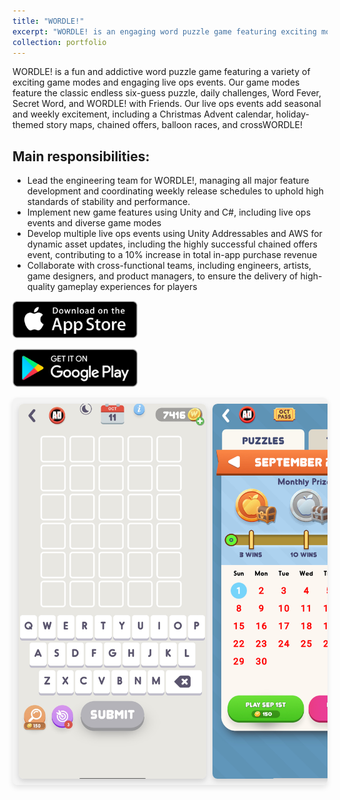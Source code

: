 ```yaml
---
title: "WORDLE!"
excerpt: "WORDLE! is an engaging word puzzle game featuring exciting modes and live events, ranking in the top 15 word games on the Apple Store <br/><img src='/images/W_Icon.png' height='300' width='300'>"
collection: portfolio
---
```


WORDLE! is a fun and addictive word puzzle game featuring a variety of exciting game modes and engaging live ops events. Our game modes feature the classic endless six-guess puzzle, daily challenges, Word Fever, Secret Word, and WORDLE! with
Friends. Our live ops events add seasonal and weekly excitement, including a Christmas Advent calendar, holiday-themed story maps, chained offers, balloon races, and crossWORDLE!

## Main responsibilities:

- Lead the engineering team for WORDLE!, managing all major feature development and coordinating weekly release schedules to uphold high standards of stability and performance.
- Implement new game features using Unity and C#, including live ops events and diverse game modes
- Develop multiple live ops events using Unity Addressables and AWS for dynamic asset updates, including the highly successful chained offers event, contributing to a 10% increase in total in-app purchase revenue
- Collaborate with cross-functional teams, including engineers, artists, game designers, and product managers, to ensure the delivery of high-quality gameplay experiences for players

[<img src='/images/AppStore.png' width='200'>](https://apps.apple.com/us/app/wordle/id1095569891)

[<img src='/images/GPC.png' width='200'>](https://play.google.com/store/apps/details?id=com.vottzapps.wordle)

<style>
    /* Container for the horizontal scrolling bar */
    .scrolling-gallery {
        display: flex;
        overflow-x: scroll;
        scroll-behavior: smooth;
        padding: 10px;
        background-color: #f4f4f4; /* Optional background color */
        border-radius: 8px;
        box-shadow: 0px 4px 8px rgba(0, 0, 0, 0.1);
        gap: 10px;
    }

    /* Style scrollbar for Webkit browsers */
    .scrolling-gallery::-webkit-scrollbar {
        height: 8px;
    }

    /* Customize scrollbar thumb */
    .scrolling-gallery::-webkit-scrollbar-thumb {
        background-color: #e0e0e0; /* Lighter shade to blend in */
        border-radius: 4px;
        border: 1px solid #f0f0f0;;
    }

    /* Customize scrollbar track */
    .scrolling-gallery::-webkit-scrollbar-track {
        background-color: #f4f4f4;
    }

    /* Each image container */
    .image-container {
        flex: 0 0 auto;
        width: 300px; 
        height: 600px; /* Adjust width as needed */
        overflow: hidden;
        text-align: center;
        border-radius: 8px;
        box-shadow: 0px 4px 8px rgba(0, 0, 0, 0.15);
    }

    /* Image styling */
    .image-container img {
        width: 100%;
        height: 100%; /* Adjust height as needed */
        object-fit: cover;
        transition: transform 0.3s ease-in-out;
        border-radius: 8px 8px 0 0;
    }

    /* Scale image on hover */
    .image-container:hover img {
        transform: scale(1.1);
    }

    /* Caption styling */
    .caption {
        font-size: 14px;
        color: #333;
        background-color: #fff;
        font-weight: 500;
        padding: 4px 0;
    }
</style>

<div class="scrolling-gallery">
    <!-- Replace the src with actual image URLs -->
    <div class="image-container">
        <img src="/images/W_Classic.jpg">
    </div>
    <div class="image-container">
        <img src="/images/W_Calendar.jpg">
    </div>
    <div class="image-container">
        <img src="/images/W_CO.jpg">
    </div>
    <div class="image-container">
        <img src="/images/W_Story_intro.jpg">
    </div>
    <div class="image-container">
        <img src="/images/W_Story.jpg">
    </div>
    <div class="image-container">
        <img src="/images/W_WF_Menu.jpg">
    </div>
    <div class="image-container">
        <img src="/images/W_SW.jpg">
    </div>
    <div class="image-container">
        <img src="/images/W_WF.jpg">
    </div>
    <div class="image-container">
        <img src="/images/W_Together.jpg">
    </div>
    <!-- Add more images as needed -->
</div>
